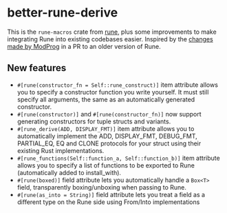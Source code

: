# better-rune-derive

This is the `rune-macros` crate from [rune](https://github.com/rune-rs/rune), plus some improvements to make integrating Rune into existing codebases easier. Inspired by the [changes made by ModProg](https://github.com/ModProg/rune) in a PR to an older version of Rune.

## New features

-   `#[rune(constructor_fn = Self::rune_construct)]` item attribute allows you to specify a constructor function you write yourself. It must still specify all arguments, the same as an automatically generated constructor.
-   `#[rune(constructor)]` and `#[rune(constructor_fn)]` now support generating constructors for tuple structs and variants.
-   `#[rune_derive(ADD, DISPLAY_FMT)]` item attribute allows you to automatically implement the ADD, DISPLAY_FMT, DEBUG_FMT, PARTIAL_EQ, EQ and CLONE protocols for your struct using their existing Rust implementations.
-   `#[rune_functions(Self::function_a, Self::function_b)]` item attribute allows you to specify a list of functions to be exported to Rune (automatically added to install_with).
-   `#[rune(boxed)]` field attribute lets you automatically handle a `Box<T>` field, transparently boxing/unboxing when passing to Rune.
-   `#[rune(as_into = String)]` field attribute lets you treat a field as a different type on the Rune side using From/Into implementations
